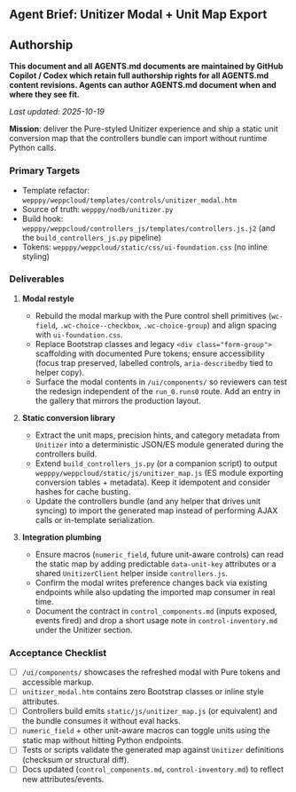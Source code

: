 ## Agent Brief: Unitizer Modal + Unit Map Export

## Authorship
**This document and all AGENTS.md documents are maintained by GitHub Copilot / Codex which retain full authorship rights for all AGENTS.md content revisions. Agents can author AGENTS.md document when and where they see fit.**

_Last updated: 2025-10-19_

**Mission**: deliver the Pure-styled Unitizer experience and ship a static unit conversion map that the controllers bundle can import without runtime Python calls.

### Primary Targets
- Template refactor: `wepppy/weppcloud/templates/controls/unitizer_modal.htm`
- Source of truth: `wepppy/nodb/unitizer.py`
- Build hook: `wepppy/weppcloud/controllers_js/templates/controllers.js.j2` (and the `build_controllers_js.py` pipeline)
- Tokens: `wepppy/weppcloud/static/css/ui-foundation.css` (no inline styling)

### Deliverables
1. **Modal restyle**
   - Rebuild the modal markup with the Pure control shell primitives (`wc-field`, `.wc-choice--checkbox`, `.wc-choice-group`) and align spacing with `ui-foundation.css`.
   - Replace Bootstrap classes and legacy `<div class="form-group">` scaffolding with documented Pure tokens; ensure accessibility (focus trap preserved, labelled controls, `aria-describedby` tied to helper copy).
   - Surface the modal contents in `/ui/components/` so reviewers can test the redesign independent of the `run_0.runs0` route. Add an entry in the gallery that mirrors the production layout.

2. **Static conversion library**
   - Extract the unit maps, precision hints, and category metadata from `Unitizer` into a deterministic JSON/ES module generated during the controllers build.
   - Extend `build_controllers_js.py` (or a companion script) to output `wepppy/weppcloud/static/js/unitizer_map.js` (ES module exporting conversion tables + metadata). Keep it idempotent and consider hashes for cache busting.
   - Update the controllers bundle (and any helper that drives unit syncing) to import the generated map instead of performing AJAX calls or in-template serialization.

3. **Integration plumbing**
   - Ensure macros (`numeric_field`, future unit-aware controls) can read the static map by adding predictable `data-unit-key` attributes or a shared `UnitizerClient` helper inside `controllers.js`.
   - Confirm the modal writes preference changes back via existing endpoints while also updating the imported map consumer in real time.
   - Document the contract in `control_components.md` (inputs exposed, events fired) and drop a short usage note in `control-inventory.md` under the Unitizer section.

### Acceptance Checklist
- [ ] `/ui/components/` showcases the refreshed modal with Pure tokens and accessible markup.
- [ ] `unitizer_modal.htm` contains zero Bootstrap classes or inline style attributes.
- [ ] Controllers build emits `static/js/unitizer_map.js` (or equivalent) and the bundle consumes it without eval hacks.
- [ ] `numeric_field` + other unit-aware macros can toggle units using the static map without hitting Python endpoints.
- [ ] Tests or scripts validate the generated map against `Unitizer` definitions (checksum or structural diff).
- [ ] Docs updated (`control_components.md`, `control-inventory.md`) to reflect new attributes/events.
